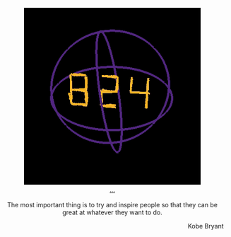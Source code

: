 <p align="center">
   <a href="https://www.youtube.com/watch?v=BaTd_F2yIrU&t=786s">
   <img src="https://github.com/SunTzunami/SunTzunami/blob/main/demo/mamba.gif"> <br>
   </a>
  <a href="https://www.youtube.com/watch?v=v_VU5wwv2lM">...</a><br><br>
  The most important thing is to try and inspire people so that they can be great at whatever they want to do.<br>
  <p align="right">Kobe Bryant</p>
</p>
